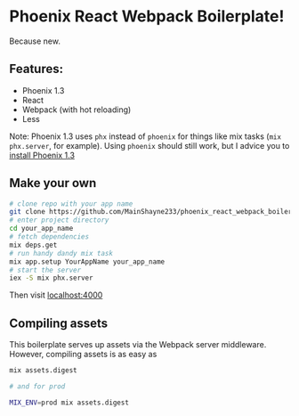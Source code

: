 # Phoenix React Webpack Boilerplate!
Because new.

## Features:
- Phoenix 1.3
- React
- Webpack (with hot reloading)
- Less

Note: Phoenix 1.3 uses `phx` instead of `phoenix` for things like mix tasks
(`mix phx.server`, for example). Using `phoenix` should still work, but I advice you
to [install Phoenix 1.3]

## Make your own
```bash
# clone repo with your app name
git clone https://github.com/MainShayne233/phoenix_react_webpack_boilerplate.git your_app_name
# enter project directory
cd your_app_name
# fetch dependencies
mix deps.get
# run handy dandy mix task
mix app.setup YourAppName your_app_name
# start the server
iex -S mix phx.server
```
Then visit [localhost:4000]

## Compiling assets
This boilerplate serves up assets via the Webpack server middleware. However,
compiling assets is as easy as
```bash
mix assets.digest

# and for prod

MIX_ENV=prod mix assets.digest
```

[install Phoenix 1.3]: (https://github.com/phoenixframework/phoenix/blob/master/installer/README.md)
[localhost:4000]: (http://localhost:4000)
